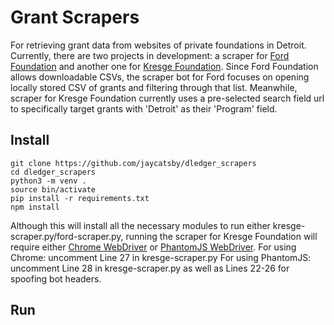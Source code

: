 # Grant Scrapers
For retrieving grant data from websites of private foundations in Detroit. Currently, there are two projects in development: a scraper for [Ford Foundation](https://www.fordfoundation.org/work/our-grants/grants-database/grants-all) and another one for [Kresge Foundation](http://kresge.org/grants). Since Ford Foundation allows downloadable CSVs, the scraper bot for Ford focuses on opening locally stored CSV of grants and filtering through that list. Meanwhile, scraper for Kresge Foundation currently uses a pre-selected search field url to specifically target grants with 'Detroit' as their 'Program' field.

## Install

```
git clone https://github.com/jaycatsby/dledger_scrapers
cd dledger_scrapers
python3 -m venv .
source bin/activate
pip install -r requirements.txt
npm install
```
Although this will install all the necessary modules to run either kresge-scraper.py/ford-scraper.py, running the scraper for Kresge Foundation will require either [Chrome WebDriver](https://sites.google.com/a/chromium.org/chromedriver/downloads) or [PhantomJS WebDriver](http://phantomjs.org/download.html).
For using Chrome: uncomment Line 27 in kresge-scraper.py
For using PhantomJS: uncomment Line 28 in kresge-scraper.py as well as Lines 22-26 for spoofing bot headers.

## Run
